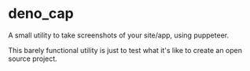 # deno_cap
A small utility to take screenshots of your site/app, using puppeteer.

This barely functional utility is just to test what it's like to create an open source project.
